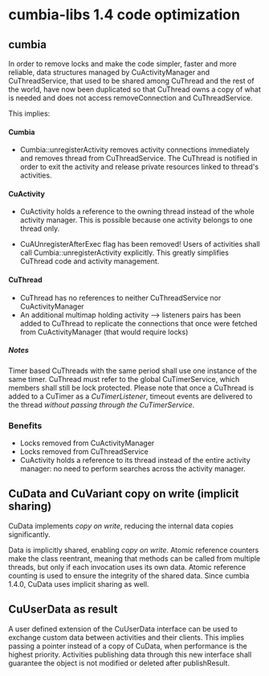 # cumbia-libs 1.4 code optimization

## cumbia

In order to remove locks and make the code simpler, faster and more reliable, data structures managed by CuActivityManager
and CuThreadService, that used to be shared among CuThread and the rest of the world, have now been duplicated so that 
CuThread owns a copy of what is needed and does not access removeConnection and CuThreadService.

This implies:

#### Cumbia
- Cumbia::unregisterActivity removes activity connections immediately and removes thread from CuThreadService. The CuThread is
  notified in order to exit the activity and release private resources linked to thread's activities.
  
#### CuActivity
- CuActivity holds a reference to the owning thread instead of the whole activity manager. This is possible because one activity
  belongs to one thread only.
  
- CuAUnregisterAfterExec flag has been removed! Users of activities shall call Cumbia::unregisterActivity explicitly.
  This greatly simplifies CuThread code and activity management.
 
#### CuThread
- CuThread has no references to neither CuThreadService nor CuActivityManager
- An additional multimap holding activity --> listeners pairs has been added to CuThread to replicate the connections that once were
  fetched from CuActivityManager (that would require locks)

##### Notes
Timer based CuThreads with the same period shall use one instance of the same timer.
CuThread must refer to the global CuTimerService, which members shall still be lock protected. Please note that once a CuThread is 
added to a CuTimer as a *CuTimerListener*, timeout events are delivered to the thread *without passing through the CuTimerService*.

  
### Benefits

- Locks removed from CuActivityManager
- Locks removed from CuThreadService
- CuActivity holds a reference to its thread instead of the entire activity manager: no need to perform searches across the activity manager.

## CuData and CuVariant copy on write (implicit sharing)

CuData implements *copy on write*, reducing the internal data copies significantly.

Data is implicitly shared, enabling *copy on write*. Atomic reference counters make the class
reentrant, meaning that methods can be called from multiple threads, but only if each invocation
uses its own data. Atomic reference counting is used to ensure the integrity of the shared data.
Since cumbia 1.4.0, CuData uses implicit sharing as well.

## CuUserData as result

A user defined extension of the CuUserData interface can be used to exchange custom data between 
activities and their clients. This implies passing a pointer instead of a copy of CuData, when 
performance is the highest priority. Activities publishing data through this new interface shall
guarantee the object is not modified or deleted after publishResult.


